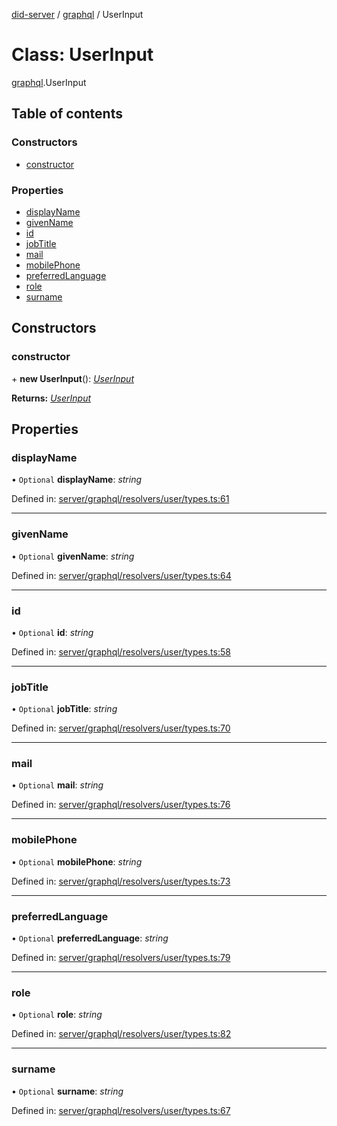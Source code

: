 [did-server](../README.md) / [graphql](../modules/graphql.md) / UserInput

# Class: UserInput

[graphql](../modules/graphql.md).UserInput

## Table of contents

### Constructors

- [constructor](graphql.userinput.md#constructor)

### Properties

- [displayName](graphql.userinput.md#displayname)
- [givenName](graphql.userinput.md#givenname)
- [id](graphql.userinput.md#id)
- [jobTitle](graphql.userinput.md#jobtitle)
- [mail](graphql.userinput.md#mail)
- [mobilePhone](graphql.userinput.md#mobilephone)
- [preferredLanguage](graphql.userinput.md#preferredlanguage)
- [role](graphql.userinput.md#role)
- [surname](graphql.userinput.md#surname)

## Constructors

### constructor

\+ **new UserInput**(): [*UserInput*](graphql.userinput.md)

**Returns:** [*UserInput*](graphql.userinput.md)

## Properties

### displayName

• `Optional` **displayName**: *string*

Defined in: [server/graphql/resolvers/user/types.ts:61](https://github.com/Puzzlepart/did/blob/45604452/server/graphql/resolvers/user/types.ts#L61)

___

### givenName

• `Optional` **givenName**: *string*

Defined in: [server/graphql/resolvers/user/types.ts:64](https://github.com/Puzzlepart/did/blob/45604452/server/graphql/resolvers/user/types.ts#L64)

___

### id

• `Optional` **id**: *string*

Defined in: [server/graphql/resolvers/user/types.ts:58](https://github.com/Puzzlepart/did/blob/45604452/server/graphql/resolvers/user/types.ts#L58)

___

### jobTitle

• `Optional` **jobTitle**: *string*

Defined in: [server/graphql/resolvers/user/types.ts:70](https://github.com/Puzzlepart/did/blob/45604452/server/graphql/resolvers/user/types.ts#L70)

___

### mail

• `Optional` **mail**: *string*

Defined in: [server/graphql/resolvers/user/types.ts:76](https://github.com/Puzzlepart/did/blob/45604452/server/graphql/resolvers/user/types.ts#L76)

___

### mobilePhone

• `Optional` **mobilePhone**: *string*

Defined in: [server/graphql/resolvers/user/types.ts:73](https://github.com/Puzzlepart/did/blob/45604452/server/graphql/resolvers/user/types.ts#L73)

___

### preferredLanguage

• `Optional` **preferredLanguage**: *string*

Defined in: [server/graphql/resolvers/user/types.ts:79](https://github.com/Puzzlepart/did/blob/45604452/server/graphql/resolvers/user/types.ts#L79)

___

### role

• `Optional` **role**: *string*

Defined in: [server/graphql/resolvers/user/types.ts:82](https://github.com/Puzzlepart/did/blob/45604452/server/graphql/resolvers/user/types.ts#L82)

___

### surname

• `Optional` **surname**: *string*

Defined in: [server/graphql/resolvers/user/types.ts:67](https://github.com/Puzzlepart/did/blob/45604452/server/graphql/resolvers/user/types.ts#L67)
